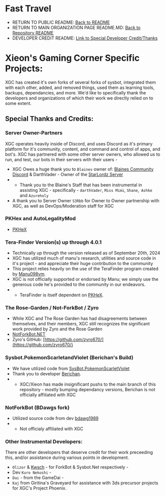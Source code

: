 # Fast Travel
* RETURN TO PUBLIC README: [Back to README](../README.md)
* RETURN TO MAIN ORGANIZATION PAGE README.MD: [Back to Repository README](https://github.com/Xieons-Gaming-Corner)
* DEVELOPER CREDIT README: [Link to Special Developer Credit/Thanks](https://github.com/Xieons-Gaming-Corner/public/blob/main/markdown_pages/developercredit.md)

# Xieon's Gaming Corner Specific Projects: 
XGC has created it's own forks of several forks of sysbot, integrated them with each other, added, and removed things, used them as learning tools, backups, dependancies, and more. We'd like to specifically thank the developers and organizations of which their work we directly relied on to some extent.

## Special Thanks and Credits: 

### Server Owner-Partners
XGC operates heavily inside of Discord, and uses Discord as it's primary platform for it's community, content, and command and control of apps, and bot's. XGC has partnered with some other server owners, who allowed us to run, and test, our bots in their servers with their users - 
* XGC Owes a huge thank you to ``Blaines`` owner of: [Blaines Community Discord](http://blaines.xieon.xyz) & DarthVader - Owner of the [StarLordz Server](http://starlordz.xieon.xyz)
* * Thank you to the Blaine's Staff that has been instrumental in assisting XGC - specifically - ``darthVader``, ``Miss Mimi``, ``Shane``,`` Ashke`` and ``Azureholy``
* A thank you to Server Owner ``S3Rbb`` for Owner to Owner partnership with XGC, as well as DevOps/Moderation staff for XGC

### PKHex and AutoLegalityMod
* [PKHeX](https://github.com/kwsch/PKHeX/)

### Tera-Finder Version(s) up through 4.0.1 
* Technically up through the version released as of September 20th, 2024
* XGC has utilized much of manu's research, utilities and source code in it's project - and appreciate their huge contribution to the community 
* This project relies heavily on the use of the TeraFinder program created by [Manu098vm](https://github.com/Manu098vm/Tera-Finder). 
* XGC is not officially supported or endorsed by Manu; we simply use the generous code he's provided to the community in our endeavors. 
* * TeraFinder is itself dependent on [PKHeX](https://github.com/kwsch/PKHeX/).

### The Rose-Garden / Not-ForkBot / Zyro
* While XGC and The Rose Garden has had disagreements between themselves, and their members, XGC still recognizes the significant work provided by Zyro and the Rose Garden
* [NotForkBot.NET](https://github.com/zyro670/NotForkBot.NET)
* Zyro's GitHub: [https://github.com/zyro670/](https://github.com/zyro670/)

### Sysbot.PokemonScarletandViolet (Berichan's Build)
* We have utilized code from [SysBot.PokemonScarletViolet](https://github.com/berichan/SysBot.PokemonScarletViolet) 
* Thank you to developer [Berichan](https://github.com/berichan/).
* * XGC/Xieon has made insignificant pushs to the main branch of this repository - mostly bumping dependancy versions, Berichan is not officially affiliated with XGC

### NotForkBot (BDawgs fork) 
* Utilized source code from dev [bdawg1989](https://github.com/bdawg1989)
* * Not officialy affiliated with XGC 

### Other Instrumental Developers: 
There are other developers that deserve credit for their work preceeding this, and/or assistance during various points in development. 
* ``Olizor`` & [Kwsch](https://github.com/kwsch/) - for ForkBot & Sysbot.Net respectively - 
* Dev ``Kuro Nekoshi`` - 
* ``Dai`` - from the GameDai - 
* ``Kaj`` from Giritina's Graveyard for assistance with 3ds precursor projects for XGC's Project Phoenix. 
